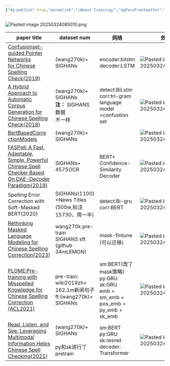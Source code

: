 ```yaml
---
{"dg-publish":true,"permalink":"/About Training/","dgPassFrontmatter":true}
---
```


![Pasted image 20250324085010.png](/img/user/Pasted%20image%2020250324085010.png)

| paper title                                                                                                                                                                                                                           | dataset num                                                          | 网络                                                                                        | 效果图                                  |
| ------------------------------------------------------------------------------------------------------------------------------------------------------------------------------------------------------------------------------------- | -------------------------------------------------------------------- | ----------------------------------------------------------------------------------------- | ------------------------------------ |
| [Confusionset-guided Pointer Networks <br>for Chinese Spelling Check(2019)](https://github.com/qinzhang11/Confusionset-guided-Pointer-Networks-for-Chinese-Spelling-Check)                                                            | (wang270k)+<br>SIGHANs                                               | encoder:bilstm<br>decoder:LSTM                                                            | ![Pasted image 20250324085046.png](/img/user/Pasted%20image%2020250324085046.png) |
| [A Hybrid Approach to Automatic Corpus Generation for Chinese Spelling Check(2018)](https://github.com/wdimmy/Automatic-Corpus-Generation)                                                                                            | (wang270k)+<br>SIGHANs<br>**注：** SIGHANS数据<br>不一样                    | detect:BiLstm<br>corr:tri-gram language model<br>+confustion set                          | ![Pasted image 20250324085635.png](/img/user/Pasted%20image%2020250324085635.png) |
| [BertBasedCorre<br>ctionModels](https://github.com/gitabtion/BertBasedCorrectionModels)                                                                                                                                               | (wang270k)+<br>SIGHANs                                               |                                                                                           | ![Pasted image 20250324092008.png](/img/user/Pasted%20image%2020250324092008.png) |
| [FASPell: A Fast, Adaptable, Simple, Powerful Chinese Spell Checker Based On DAE-Decoder Paradigm(2019)](https://github.com/iqiyi/FASPell)                                                                                            | SIGHANs+<br>4575OCR                                                  | BERT+<br>Confidence-Similarity Decoder                                                    | ![Pasted image 20250324092921.png](/img/user/Pasted%20image%2020250324092921.png) |
| Spelling Error Correction with Soft-Masked BERT(2020)                                                                                                                                                                                 | SIGHANs(1100)<br>+News Titles<br>(500w,标注15730，用一半)                  | detect:Bi-gru<br>corr:BERT                                                                | ![Pasted image 20250324095555.png](/img/user/Pasted%20image%2020250324095555.png) |
| [Rethinking Masked Language Modeling for Chinese Spelling Correction(2023)](https://github.com/gingasan/lemon)                                                                                                                        | wang270k pre-train<br>SIGHANS sft<br>(github 34mLEMON)               | mask-fintune<br>(可以迁移)                                                                    | ![Pasted image 20250324100641.png](/img/user/Pasted%20image%2020250324100641.png) |
| [PLOME:Pre-training with Misspelled Knowledge for Chinese Spelling Correction (ACL2021)](https://github.com/liushulinle/PLOME?tab=readme-ov-file#plomepre-training-with-misspelled-knowledge-for-chinese-spelling-correction-acl2021) | pre-train:<br>wiki2019zh+<br>162.1m新闻句子<br>ft:(wang270k)+<br>SIGHANs | sm:BERT(改了mask策略)<br>py:GRU<br>sk:GRU<br>emb = sm_emb + pos_emb + <br>py_emb + sk_emb<br> | ![Pasted image 20250324101455.png](/img/user/Pasted%20image%2020250324101455.png) |
| [Read, Listen, and See: Leveraging Multimodal Information Helps Chinese Spell Checking(2021)](https://github.com/DaDaMrX/ReaLiSe)                                                                                                     | (wang270k)+<br>SIGHANs<br><br>py和sk进行了<br>pretrain                   | sm:BERT <br>py:GRU<br>sk:resnet<br>decoder:<br>Transformer                                | ![Pasted image 20250324102416.png](/img/user/Pasted%20image%2020250324102416.png) |
